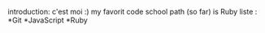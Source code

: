 introduction: c'est moi :)
my favorit code school path (so far) is Ruby
liste : *Git *JavaScript *Ruby